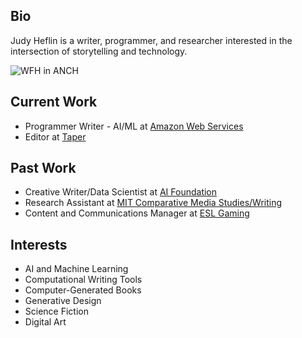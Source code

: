 ## Bio

Judy Heflin is a writer, programmer, and researcher interested in the intersection of storytelling and technology.

![WFH in ANCH](../images/wfh.jpg)

## Current Work

* Programmer Writer - AI/ML at [Amazon Web Services](https://aws.amazon.com/)
* Editor at [Taper](https://taper.badquar.to/)

## Past Work 

* Creative Writer/Data Scientist at [AI Foundation](https://aifoundation.com/)
* Research Assistant at [MIT Comparative Media Studies/Writing](https://cmsw.mit.edu/)
* Content and Communications Manager at [ESL Gaming](https://www.eslgaming.com/)

## Interests

* AI and Machine Learning
* Computational Writing Tools
* Computer-Generated Books
* Generative Design
* Science Fiction
* Digital Art







